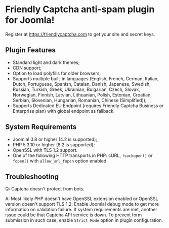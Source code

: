 # Friendly Captcha anti-spam plugin for Joomla!
Register at https://friendlycaptcha.com to get your site and secret keys.

## Plugin Features
- Standard light and dark themes;
- CDN support;
- Option to load polyfills for older browsers;
- Supports multiple built-in languages (English, French, German, Italian, Dutch, Portuguese, Spanish, Catalan, Danish, Japanese, Swedish, Russian, Turkish, Greek, Ukrainian, Bulgarian, Czech, Slovak, Norwegian, Finnish, Latvian, Lithuanian, Polish, Estonian, Croatian, Serbian, Slovenian, Hungarian, Romanian, Chinese (Simplified));
- Supports Dedicated EU Endpoint (requires Friendly Captcha Business or Enterprise plan) with global endpoint as fallback.

## System Requirements
- Joomla! 3.8 or higher (4.2 is supported);
- PHP 5.3.10 or higher (8.2 is supported);
- OpenSSL with TLS 1.2 support.
- One of the following HTTP transports in PHP: cURL, `fsockopen()` or `fopen()` with `allow_url_fopen` option enabled.

## Troubleshooting
Q: Captcha doesn't protect from bots.

A: Most likely PHP doesn't have OpenSSL extension enabled or OpenSSL version doesn't support TLS 1.2. Enable Joomla! debug mode to get more information on validation failure. If system requirements are met, another issue could be that Captcha API service is down. To prevent form submission in such case, enable `Strict Mode` option in plugin configuration.
